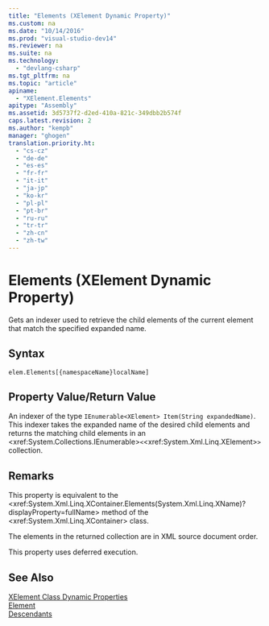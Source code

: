 ```yaml
---
title: "Elements (XElement Dynamic Property)"
ms.custom: na
ms.date: "10/14/2016"
ms.prod: "visual-studio-dev14"
ms.reviewer: na
ms.suite: na
ms.technology: 
  - "devlang-csharp"
ms.tgt_pltfrm: na
ms.topic: "article"
apiname: 
  - "XElement.Elements"
apitype: "Assembly"
ms.assetid: 3d5737f2-d2ed-410a-821c-349dbb2b574f
caps.latest.revision: 2
ms.author: "kempb"
manager: "ghogen"
translation.priority.ht: 
  - "cs-cz"
  - "de-de"
  - "es-es"
  - "fr-fr"
  - "it-it"
  - "ja-jp"
  - "ko-kr"
  - "pl-pl"
  - "pt-br"
  - "ru-ru"
  - "tr-tr"
  - "zh-cn"
  - "zh-tw"
---
```

# Elements (XElement Dynamic Property)
Gets an indexer used to retrieve the child elements of the current element that match the specified expanded name.  
  
## Syntax  
  
```  
elem.Elements[{namespaceName}localName]   
```  
  
## Property Value/Return Value  
 An indexer of the type `IEnumerable<XElement> Item(String expandedName)`. This indexer takes the expanded name of the desired child elements and returns the matching child elements in an \<xref:System.Collections.IEnumerable>`<`\<xref:System.Xml.Linq.XElement>`>` collection.  
  
## Remarks  
 This property is equivalent to the \<xref:System.Xml.Linq.XContainer.Elements(System.Xml.Linq.XName)?displayProperty=fullName> method of the \<xref:System.Xml.Linq.XContainer> class.  
  
 The elements in the returned collection are in XML source document order.  
  
 This property uses deferred execution.  
  
## See Also  
 [XElement Class Dynamic Properties](../designers/xelement-class-dynamic-properties.md)   
 [Element](../designers/element--xelement-dynamic-property-.md)   
 [Descendants](../designers/descendants--xelement-dynamic-property-.md)